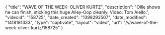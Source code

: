{
    "title": "WAVE OF THE WEEK: OLIVER KURTZ",
    "description": "Ollie shows he can finish, sticking this huge Alley-Oop cleanly. Video: Tom Aiello.",
    "videoid": "158725",
    "date_created": "1398292507",
    "date_modified": "1418181333",
    "type": "captivate",
    "layout": "video",
    "url": "\/v\/wave-of-the-week-oliver-kurtz\/158725"
}